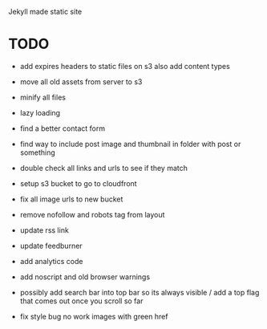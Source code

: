 Jekyll made static site

TODO
====

- add expires headers to static files on s3 also add content types

- move all old assets from server to s3

- minify all files

- lazy loading

- find a better contact form

- find way to include post image and thumbnail in folder with post or something

- double check all links and urls to see if they match

- setup s3 bucket to go to cloudfront

- fix all image urls to new bucket

- remove nofollow and robots tag from layout

- update rss link

- update feedburner

- add analytics code

- add noscript and old browser warnings

- possibly add search bar into top bar so its always visible / add a top flag that comes out once you scroll so far

- fix style bug no work images with green href